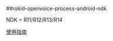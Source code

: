 ##rokid-openvoice-process-android-ndk

NDK = R11/R12/R13/R14

[使用指南](https://developer-forum.rokid.com/t/rokid/97/24)
